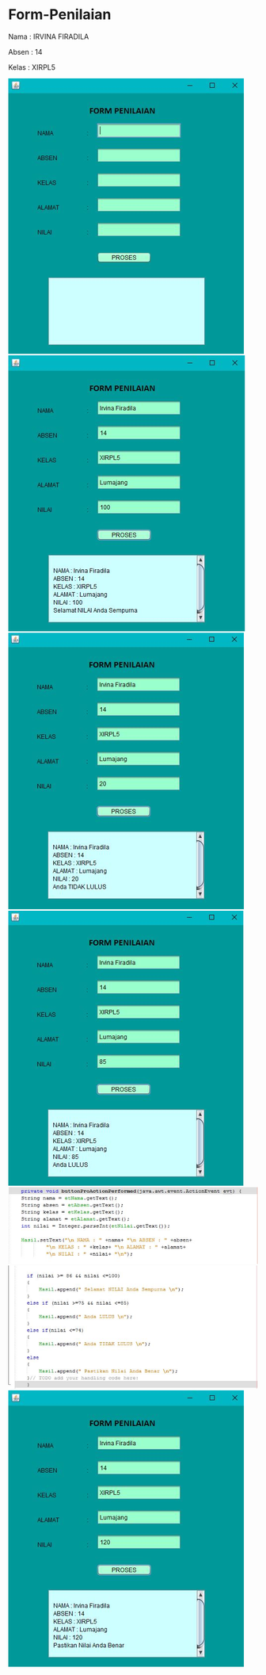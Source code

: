 # Form-Penilaian

Nama  : IRVINA FIRADILA

Absen : 14

Kelas : XIRPL5

![nilai.JPG](https://github.com/irvinafiradila/Form-Penilaian/blob/master/nilai.JPG)
![nilai2.JPG](https://github.com/irvinafiradila/Form-Penilaian/blob/master/nilai2.JPG)
![nilai3.JPG](https://github.com/irvinafiradila/Form-Penilaian/blob/master/nilai3.JPG)
![nilai4.JPG](https://github.com/irvinafiradila/Form-Penilaian/blob/master/nilai4.JPG)
![nilai5.JPG](https://github.com/irvinafiradila/Form-Penilaian/blob/master/nilai5.JPG)
![nilai6.JPG](https://github.com/irvinafiradila/Form-Penilaian/blob/master/nilai6.JPG)
![nilai7.JPG](https://github.com/irvinafiradila/Form-Penilaian/blob/master/nilai7.JPG)

